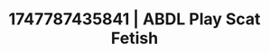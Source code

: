 ---
categories:
- Spiritual kink
- Bukkake
- Alt romance
- Feather touch
- Soft bondage
image: /assets/images/1747787435841.jpg
layout: post
seo:
  description: Featured content with premium ABDL Play, Scat Fetish. HD images available.
  keywords: ABDL Play, Scat Fetish
  og_image: /assets/images/1747787435841.jpg
  schema_type: VisualArtwork
tags:
- ABDL Play
- '#1747787435841'
- Scat Fetish
title: 1747787435841 | ABDL Play Scat Fetish
---